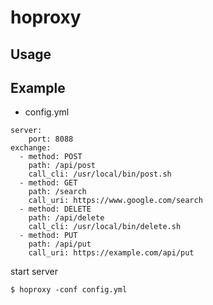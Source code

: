 # hoproxy

## Usage

## Example

- config.yml

`````
server:
    port: 8088
exchange:
  - method: POST
    path: /api/post
    call_cli: /usr/local/bin/post.sh
  - method: GET
    path: /search
    call_uri: https://www.google.com/search
  - method: DELETE
    path: /api/delete
    call_cli: /usr/local/bin/delete.sh
  - method: PUT
    path: /api/put
    call_uri: https://example.com/api/put

`````

start server

`````
$ hoproxy -conf config.yml
`````

